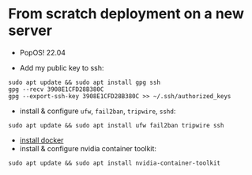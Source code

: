   # From scratch deployment on a new server
  
  - PopOS! 22.04
  
  - Add my public key to ssh:
  
```
sudo apt update && sudo apt install gpg ssh
gpg --recv 3908E1CFD28B380C
gpg --export-ssh-key 3908E1CFD28B380C >> ~/.ssh/authorized_keys
```


- install & configure `ufw`, `fail2ban`, `tripwire`, `sshd`:

```
sudo apt update && sudo apt install ufw fail2ban tripwire ssh
```


- [install docker](https://docs.docker.com/engine/install/ubuntu/)
- install & configure nvidia container toolkit: 

```
sudo apt update && sudo apt install nvidia-container-toolkit
```

